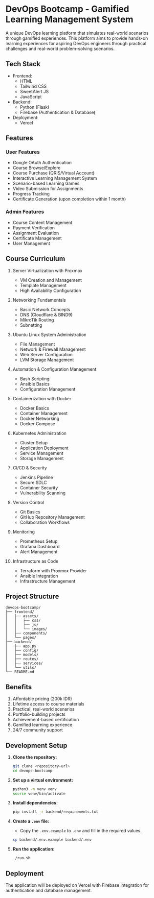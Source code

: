 # DevOps Bootcamp - Gamified Learning Management System

A unique DevOps learning platform that simulates real-world scenarios through gamified experiences. This platform aims to provide hands-on learning experiences for aspiring DevOps engineers through practical challenges and real-world problem-solving scenarios.

## Tech Stack

- Frontend:
  - HTML
  - Tailwind CSS
  - SweetAlert JS
  - JavaScript
- Backend:
  - Python (Flask)
  - Firebase (Authentication & Database)
- Deployment:
  - Vercel

## Features

### User Features
- Google OAuth Authentication
- Course Browse/Explore
- Course Purchase (QRIS/Virtual Account)
- Interactive Learning Management System
- Scenario-based Learning Games
- Video Submission for Assignments
- Progress Tracking
- Certificate Generation (upon completion within 1 month)

### Admin Features
- Course Content Management
- Payment Verification
- Assignment Evaluation
- Certificate Management
- User Management

## Course Curriculum

1. Server Virtualization with Proxmox
   - VM Creation and Management
   - Template Management
   - High Availability Configuration

2. Networking Fundamentals
   - Basic Network Concepts
   - DNS (Cloudflare & BIND9)
   - MikroTik Routing
   - Subnetting

3. Ubuntu Linux System Administration
   - File Management
   - Network & Firewall Management
   - Web Server Configuration
   - LVM Storage Management

4. Automation & Configuration Management
   - Bash Scripting
   - Ansible Basics
   - Configuration Management

5. Containerization with Docker
   - Docker Basics
   - Container Management
   - Docker Networking
   - Docker Compose

6. Kubernetes Administration
   - Cluster Setup
   - Application Deployment
   - Service Management
   - Storage Management

7. CI/CD & Security
   - Jenkins Pipeline
   - Secure SDLC
   - Container Security
   - Vulnerability Scanning

8. Version Control
   - Git Basics
   - GitHub Repository Management
   - Collaboration Workflows

9. Monitoring
   - Prometheus Setup
   - Grafana Dashboard
   - Alert Management

10. Infrastructure as Code
    - Terraform with Proxmox Provider
    - Ansible Integration
    - Infrastructure Management

## Project Structure

```
devops-bootcamp/
├── frontend/
│   ├── assets/
│   │   ├── css/
│   │   ├── js/
│   │   └── images/
│   ├── components/
│   └── pages/
├── backend/
│   ├── app.py
│   ├── config/
│   ├── models/
│   ├── routes/
│   ├── services/
│   └── utils/
└── README.md
```

## Benefits

1. Affordable pricing (200k IDR)
2. Lifetime access to course materials
3. Practical, real-world scenarios
4. Portfolio-building projects
5. Achievement-based certification
6. Gamified learning experience
7. 24/7 community support

## Development Setup

1. **Clone the repository:**
   ```bash
   git clone <repository-url>
   cd devops-bootcamp
   ```

2. **Set up a virtual environment:**
   ```bash
   python3 -m venv venv
   source venv/bin/activate
   ```

3. **Install dependencies:**
   ```bash
   pip install -r backend/requirements.txt
   ```

4. **Create a `.env` file:**
   - Copy the `.env.example` to `.env` and fill in the required values.
   ```bash
   cp backend/.env.example backend/.env
   ```

5. **Run the application:**
   ```bash
   ./run.sh
   ```

## Deployment

The application will be deployed on Vercel with Firebase integration for authentication and database management.
